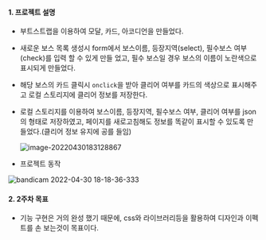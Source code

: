 #### 1. 프로젝트 설명

- 부트스트랩을 이용하여  모달, 카드, 아코디언을 만들었다.

- 새로운 보스 목록 생성시 form에서 보스이름, 등장지역(select), 필수보스 여부(check)를 입력 할 수 있게 만들 었고,  필수 보스일 경우 보스의 이름이 노란색으로 표시되게 만들었다.

- 해당 보스의 카드 클릭시 `onclick`을 받아 클리어 여부를 카드의 색상으로 표시해주고 로컬 스토리지에 클리어 정보를 저장한다.

- 로컬 스토리지를 이용하여 보스이름, 등장지역, 필수보스 여부, 클리어 여부를 json의 형태로 저장하였고, 페이지를 새로고침해도 정보를 똑같이 표시할 수 있도록 만들었다.(클리어 정보 유지에 공를 들임)

  ![image-20220430183128867](https://raw.githubusercontent.com/shrewslampe/image_sever/master/img/image-20220430183128867.png)



- 프로젝트 동작 

![bandicam 2022-04-30 18-18-36-333](https://raw.githubusercontent.com/shrewslampe/image_sever/master/img/bandicam%202022-04-30%2018-18-36-333.gif)



#### 2. 2주차 목표

- 기능 구현은 거의 완성 했기 때문에, css와 라이브러리등을 활용하여 디자인과 이펙트를 손 보는것이 목표이다.
